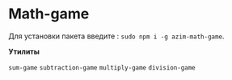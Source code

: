 # Math-game

Для установки пакета введите : ```sudo npm i -g azim-math-game```.

**Утилиты**

```sum-game```
```subtraction-game```
```multiply-game```
```division-game```
